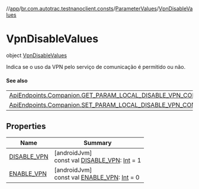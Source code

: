 //[app](../../../../index.md)/[br.com.autotrac.testnanoclient.consts](../../index.md)/[ParameterValues](../index.md)/[VpnDisableValues](index.md)

# VpnDisableValues

object [VpnDisableValues](index.md)

Indica se o uso da VPN pelo serviço de comunicação é permitido ou não.

#### See also

| |
|---|
| [ApiEndpoints.Companion.GET_PARAM_LOCAL_DISABLE_VPN_COMMUNICATION](../../-api-endpoints/-companion/-g-e-t_-p-a-r-a-m_-l-o-c-a-l_-d-i-s-a-b-l-e_-v-p-n_-c-o-m-m-u-n-i-c-a-t-i-o-n.md) |
| [ApiEndpoints.Companion.SET_PARAM_LOCAL_DISABLE_VPN_COMMUNICATION](../../-api-endpoints/-companion/-s-e-t_-p-a-r-a-m_-l-o-c-a-l_-d-i-s-a-b-l-e_-v-p-n_-c-o-m-m-u-n-i-c-a-t-i-o-n.md) | O valor 1 desabilita o uso da VPN pelo serviço de comunicação e o valor 0 habilita. Esta opção deve ser utilizada quando operações envolvendo o uso simultâneo do HotSpot WiFi e da conexão celular. Logo que possível o uso da VPN deve ser habilitado (configurando o valor deste parâmetro como 0), caso seja desejável o seu uso. |

## Properties

| Name | Summary |
|---|---|
| [DISABLE_VPN](-d-i-s-a-b-l-e_-v-p-n.md) | [androidJvm]<br>const val [DISABLE_VPN](-d-i-s-a-b-l-e_-v-p-n.md): [Int](https://kotlinlang.org/api/latest/jvm/stdlib/kotlin/-int/index.html) = 1 |
| [ENABLE_VPN](-e-n-a-b-l-e_-v-p-n.md) | [androidJvm]<br>const val [ENABLE_VPN](-e-n-a-b-l-e_-v-p-n.md): [Int](https://kotlinlang.org/api/latest/jvm/stdlib/kotlin/-int/index.html) = 0 |
